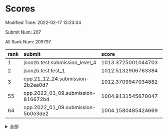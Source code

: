 # Scores

Modified Time: 2022-02-17 13:23:04

Submit Num: 207

All Rank Num: 209797

| rank |               submit               |       score        |       sigma        | pk_num |
| :--- | :--------------------------------- | :----------------- | :----------------- | :----- |
| 1    | jsonzb.test.submission_level_4     | 1013.3725001044703 | 0.8328121153781671 | 4051   |
| 2    | jsonzb.test.test_1                 | 1012.5132906763384 | 0.8047921256239406 | 4056   |
| 3    | cpp.21_12_24.submission-2b2ea0d7   | 1012.3709947034882 | 0.7921417413135527 | 4054   |
| 55   | cpp.2022_01_09.submission-816672bd | 1004.9131545678047 | 0.709074197502973  | 4048   |
| 64   | cpp.2022_01_09.submission-5b0e3de2 | 1004.1580485424669 | 0.7170579509706394 | 4054   |


<details>
<summary>全部</summary>

| rank |                 submit                 |       score        |       sigma        | pk_num |
| :--- | :------------------------------------- | :----------------- | :----------------- | :----- |
| 1    | jsonzb.test.submission_level_4         | 1013.3725001044703 | 0.8328121153781671 | 4051   |
| 2    | jsonzb.test.test_1                     | 1012.5132906763384 | 0.8047921256239406 | 4056   |
| 3    | cpp.21_12_24.submission-2b2ea0d7       | 1012.3709947034882 | 0.7921417413135527 | 4054   |
| 4    | gobigger.level_3.submission_level_3_35 | 1012.3000515906419 | 0.7800058425806455 | 4052   |
| 5    | gobigger.level_3.submission_level_3_4  | 1011.2352460667065 | 0.7382615463266653 | 4051   |
| 6    | gobigger.level_3.submission_level_3_36 | 1011.2125641566934 | 0.7717013565081342 | 4048   |
| 7    | gobigger.level_3.submission_level_3_29 | 1010.886041331153  | 0.7742617652923808 | 4058   |
| 8    | gobigger.level_3.submission_level_3_48 | 1010.7523080430814 | 0.7654197165258337 | 4055   |
| 9    | gobigger.level_3.submission_level_3_27 | 1010.7270065174058 | 0.7683832837716649 | 4056   |
| 10   | gobigger.level_3.submission_level_3_32 | 1010.7109042243709 | 0.7547216393015606 | 4057   |
| 11   | gobigger.level_3.submission_level_3_44 | 1010.7060995050109 | 0.7720192791103019 | 4057   |
| 12   | gobigger.level_3.submission_level_3_31 | 1010.648382906632  | 0.7754425745724403 | 4045   |
| 13   | gobigger.level_3.submission_level_3_45 | 1010.6279431374929 | 0.7698625369279752 | 4056   |
| 14   | gobigger.level_3.submission_level_3_0  | 1010.5915238611447 | 0.759795239953233  | 4054   |
| 15   | gobigger.level_3.submission_level_3_14 | 1010.5523480519812 | 0.7554201032952298 | 4052   |
| 16   | gobigger.level_3.submission_level_3_20 | 1010.4715578672627 | 0.7555348742916135 | 4053   |
| 17   | gobigger.level_3.submission_level_3_41 | 1010.4519684223511 | 0.7718805316181588 | 4053   |
| 18   | gobigger.level_3.submission_level_3_49 | 1010.4406971972167 | 0.7488770967553832 | 4050   |
| 19   | gobigger.level_3.submission_level_3_6  | 1010.3665070433773 | 0.7642508454933995 | 4059   |
| 20   | gobigger.level_3.submission_level_3_18 | 1010.2845525601471 | 0.7653018365431666 | 4054   |
| 21   | gobigger.level_3.submission_level_3_15 | 1010.2470370448211 | 0.7588151976839098 | 4060   |
| 22   | gobigger.level_3.submission_level_3_19 | 1010.128677325196  | 0.7439369716051955 | 4054   |
| 23   | gobigger.level_3.submission_level_3_13 | 1010.0282135195821 | 0.7603734867028152 | 4054   |
| 24   | gobigger.level_3.submission_level_3_42 | 1009.9945635042625 | 0.748571469459215  | 4056   |
| 25   | gobigger.level_3.submission_level_3_17 | 1009.9857699083358 | 0.7785155989917284 | 4056   |
| 26   | gobigger.level_3.submission_level_3_34 | 1009.9777894730827 | 0.7459695856685831 | 4057   |
| 27   | gobigger.level_3.submission_level_3_47 | 1009.953067955851  | 0.7427112242457932 | 4052   |
| 28   | gobigger.level_3.submission_level_3_33 | 1009.9482710323566 | 0.7592598786116991 | 4052   |
| 29   | gobigger.level_3.submission_level_3_8  | 1009.9297929917183 | 0.7365539311340695 | 4051   |
| 30   | gobigger.level_3.submission_level_3_16 | 1009.8265522647633 | 0.7541861293002251 | 4055   |
| 31   | gobigger.level_3.submission_level_3_28 | 1009.8023466999068 | 0.7486376376506227 | 4055   |
| 32   | gobigger.level_3.submission_level_3_26 | 1009.7652926535749 | 0.7535153449602604 | 4058   |
| 33   | gobigger.level_3.submission_level_3_43 | 1009.7010938516388 | 0.745796238752551  | 4051   |
| 34   | gobigger.level_3.submission_level_3_38 | 1009.69264039029   | 0.7446761681953229 | 4059   |
| 35   | gobigger.level_3.submission_level_3_46 | 1009.6062591708451 | 0.7840923803485492 | 4062   |
| 36   | gobigger.level_3.submission_level_3_39 | 1009.5850845382159 | 0.7847357941846617 | 4056   |
| 37   | gobigger.level_3.submission_level_3_2  | 1009.5762666067234 | 0.7478633043500001 | 4054   |
| 38   | gobigger.level_3.submission_level_3_30 | 1009.4106852157842 | 0.7574186727101635 | 4056   |
| 39   | gobigger.level_3.submission_level_3_1  | 1009.3615474769805 | 0.7350576329335806 | 4049   |
| 40   | gobigger.level_3.submission_level_3_7  | 1009.3304768395141 | 0.731207361666052  | 4058   |
| 41   | gobigger.level_3.submission_level_3_12 | 1009.3065727632695 | 0.7523716847544324 | 4056   |
| 42   | gobigger.level_3.submission_level_3_24 | 1009.2534161736902 | 0.7466898836256419 | 4053   |
| 43   | gobigger.level_3.submission_level_3_25 | 1009.1917328250063 | 0.7436618797684748 | 4048   |
| 44   | gobigger.level_3.submission_level_3_37 | 1009.1679631042597 | 0.7529264581041458 | 4050   |
| 45   | gobigger.level_3.submission_level_3_23 | 1009.0769381992717 | 0.770722283132634  | 4057   |
| 46   | gobigger.level_3.submission_level_3_5  | 1009.0586547775483 | 0.7447913958453262 | 4051   |
| 47   | gobigger.level_3.submission_level_3_11 | 1009.0477666774415 | 0.7461740972424495 | 4052   |
| 48   | gobigger.level_3.submission_level_3_9  | 1008.8898970771122 | 0.733857039889397  | 4057   |
| 49   | gobigger.level_3.submission_level_3_10 | 1008.8690167262598 | 0.7351215517117826 | 4054   |
| 50   | gobigger.level_3.submission_level_3_22 | 1008.8523265253191 | 0.7534744451558983 | 4054   |
| 51   | gobigger.level_3.submission_level_3_40 | 1008.8409799297954 | 0.7488152728897262 | 4054   |
| 52   | gobigger.level_3.submission_level_3_3  | 1008.507828329552  | 0.7301809950176769 | 4056   |
| 53   | gobigger.level_3.submission_level_3_21 | 1008.417343528941  | 0.7287238025039265 | 4056   |
| 54   | gobigger.level_1.submission_level_1_32 | 1004.9985841853744 | 0.7210906072932645 | 4054   |
| 55   | cpp.2022_01_09.submission-816672bd     | 1004.9131545678047 | 0.709074197502973  | 4048   |
| 56   | gobigger.level_1.submission_level_1_14 | 1004.8155841080273 | 0.7207168230676166 | 4055   |
| 57   | gobigger.level_1.submission_level_1_26 | 1004.7565700977286 | 0.7339532657950603 | 4058   |
| 58   | gobigger.level_1.submission_level_1_42 | 1004.7088631087285 | 0.7169853832050589 | 4057   |
| 59   | gobigger.level_1.submission_level_1_23 | 1004.5094830878189 | 0.7262418076676369 | 4053   |
| 60   | gobigger.level_1.submission_level_1_49 | 1004.4690151327019 | 0.7147064797601714 | 4055   |
| 61   | gobigger.level_1.submission_level_1_20 | 1004.3900759522655 | 0.7278545619882617 | 4050   |
| 62   | gobigger.level_1.submission_level_1_4  | 1004.3050224197676 | 0.7134512028736947 | 4054   |
| 63   | gobigger.level_1.submission_level_1_28 | 1004.2058052395572 | 0.7146374730181977 | 4054   |
| 64   | cpp.2022_01_09.submission-5b0e3de2     | 1004.1580485424669 | 0.7170579509706394 | 4054   |
| 65   | gobigger.level_1.submission_level_1_37 | 1004.0697633055033 | 0.7230760573769655 | 4052   |
| 66   | gobigger.level_1.submission_level_1_18 | 1004.0432534695044 | 0.7158396574457939 | 4050   |
| 67   | gobigger.level_1.submission_level_1_12 | 1004.0093152040955 | 0.7191689981713655 | 4056   |
| 68   | gobigger.level_1.submission_level_1_31 | 1004.0070157471774 | 0.7113979679233683 | 4057   |
| 69   | gobigger.level_1.submission_level_1_15 | 1003.9830637876946 | 0.7224706611427154 | 4055   |
| 70   | gobigger.level_1.submission_level_1_47 | 1003.9082289669179 | 0.7193090133238014 | 4049   |
| 71   | gobigger.level_1.submission_level_1_33 | 1003.8781587601146 | 0.7096237066555259 | 4049   |
| 72   | gobigger.level_1.submission_level_1_35 | 1003.74981740717   | 0.7079388286299662 | 4056   |
| 73   | gobigger.level_1.submission_level_1_7  | 1003.7472413904785 | 0.715177411957258  | 4056   |
| 74   | gobigger.level_1.submission_level_1_9  | 1003.6673188082295 | 0.7195973256739119 | 4049   |
| 75   | gobigger.level_1.submission_level_1_46 | 1003.6059698302049 | 0.7103777637315448 | 4055   |
| 76   | gobigger.level_1.submission_level_1_44 | 1003.5541232290454 | 0.7169633678331427 | 4056   |
| 77   | gobigger.level_1.submission_level_1_2  | 1003.497826800219  | 0.7008154475262406 | 4052   |
| 78   | gobigger.level_1.submission_level_1_39 | 1003.4092894959383 | 0.7198672029130421 | 4059   |
| 79   | gobigger.level_1.submission_level_1_30 | 1003.3611473780026 | 0.729220771577896  | 4053   |
| 80   | gobigger.level_1.submission_level_1_11 | 1003.3436320848153 | 0.7242615148740686 | 4051   |
| 81   | gobigger.level_1.submission_level_1_24 | 1003.3157353425427 | 0.7194995621139114 | 4054   |
| 82   | gobigger.level_1.submission_level_1_13 | 1003.3147237789298 | 0.7175969548841216 | 4054   |
| 83   | gobigger.level_1.submission_level_1_43 | 1003.2829201953839 | 0.7262215999650464 | 4054   |
| 84   | gobigger.level_1.submission_level_1_40 | 1003.2582383048336 | 0.7109473518841215 | 4055   |
| 85   | gobigger.level_1.submission_level_1_29 | 1003.217465553214  | 0.723460927624174  | 4057   |
| 86   | gobigger.level_1.submission_level_1_48 | 1003.2173484741639 | 0.7127249981576265 | 4055   |
| 87   | gobigger.level_1.submission_level_1_34 | 1003.215325401414  | 0.7087666372789144 | 4052   |
| 88   | gobigger.level_1.submission_level_1_36 | 1003.0727981119499 | 0.7097680892176794 | 4051   |
| 89   | gobigger.level_1.submission_level_1_1  | 1003.0462014366856 | 0.7115716823569219 | 4054   |
| 90   | gobigger.level_1.submission_level_1_22 | 1003.0168209087257 | 0.7113146394231561 | 4056   |
| 91   | gobigger.level_1.submission_level_1_17 | 1003.0161802096989 | 0.7204478145757722 | 4062   |
| 92   | gobigger.level_1.submission_level_1_45 | 1003.0026777771797 | 0.7224383975279434 | 4054   |
| 93   | gobigger.level_1.submission_level_1_6  | 1002.9946170283373 | 0.7145174217259141 | 4056   |
| 94   | gobigger.level_1.submission_level_1_41 | 1002.961129976724  | 0.7055668901098786 | 4055   |
| 95   | gobigger.level_1.submission_level_1_21 | 1002.8956254631686 | 0.7236583234218364 | 4054   |
| 96   | gobigger.level_1.submission_level_1_5  | 1002.8927150216967 | 0.7236021977879434 | 4053   |
| 97   | gobigger.level_1.submission_level_1_25 | 1002.8365617293055 | 0.7093617288650982 | 4055   |
| 98   | gobigger.level_1.submission_level_1_8  | 1002.7877392580175 | 0.7148220321799436 | 4057   |
| 99   | gobigger.level_1.submission_level_1_38 | 1002.7248349941525 | 0.7144685327449519 | 4050   |
| 100  | gobigger.level_1.submission_level_1_16 | 1002.6561943619674 | 0.710259003192174  | 4059   |
| 101  | gobigger.level_1.submission_level_1_3  | 1002.6554557610775 | 0.7120478164768482 | 4051   |
| 102  | gobigger.level_1.submission_level_1_27 | 1002.5041834418082 | 0.713805037366494  | 4056   |
| 103  | gobigger.level_1.submission_level_1_10 | 1002.4003310811951 | 0.7120692885317135 | 4053   |
| 104  | gobigger.level_1.submission_level_1_0  | 1002.290667823246  | 0.7221807998204541 | 4055   |
| 105  | gobigger.level_1.submission_level_1_19 | 1002.1382948147724 | 0.7065380756170844 | 4052   |
| 106  | gobigger.random.submission_random_48   | 997.1191894499295  | 0.7124729846645221 | 4059   |
| 107  | gobigger.random.submission_random_16   | 996.7409198353059  | 0.7022414986854447 | 4051   |
| 108  | gobigger.random.submission_random_3    | 996.7215578209008  | 0.7090861705173512 | 4053   |
| 109  | gobigger.random.submission_random_28   | 996.7057761991211  | 0.696186661059473  | 4060   |
| 110  | gobigger.random.submission_random_47   | 996.615425917745   | 0.7046853238713469 | 4050   |
| 111  | gobigger.random.submission_random_11   | 996.5825810014744  | 0.6982742573432966 | 4052   |
| 112  | gobigger.random.submission_random_10   | 996.5194163201719  | 0.6992732696245202 | 4056   |
| 113  | gobigger.random.submission_random_34   | 996.503648701515   | 0.7118828315226625 | 4056   |
| 114  | gobigger.random.submission_random_25   | 996.486420188525   | 0.7083860145320593 | 4049   |
| 115  | gobigger.random.submission_random_37   | 996.4355190359141  | 0.705285482992647  | 4058   |
| 116  | gobigger.random.submission_random_32   | 996.4079645362798  | 0.7096502082738674 | 4048   |
| 117  | gobigger.random.submission_random_13   | 996.3674108540434  | 0.7186661006336642 | 4054   |
| 118  | gobigger.random.submission_random_4    | 996.3113066095235  | 0.7143728957347301 | 4059   |
| 119  | gobigger.random.submission_random_31   | 996.288064577819   | 0.7087413298362354 | 4055   |
| 120  | gobigger.random.submission_random_45   | 996.2396480040428  | 0.7129066752894856 | 4053   |
| 121  | gobigger.random.submission_random_15   | 996.2311496819877  | 0.7131983979859285 | 4056   |
| 122  | gobigger.random.submission_random_42   | 996.2233795610151  | 0.7150069445810576 | 4058   |
| 123  | gobigger.random.submission_random_35   | 996.2190347634453  | 0.709727067035287  | 4053   |
| 124  | gobigger.random.submission_random_33   | 996.1175925719372  | 0.7176449401751694 | 4058   |
| 125  | gobigger.random.submission_random_40   | 996.0813408053397  | 0.7190702879184618 | 4054   |
| 126  | gobigger.random.submission_random_0    | 996.0747888091921  | 0.7065229076021177 | 4059   |
| 127  | gobigger.random.submission_random_44   | 996.071152112078   | 0.7161660127445245 | 4057   |
| 128  | gobigger.random.submission_random_46   | 996.0337791511566  | 0.7044467455789278 | 4061   |
| 129  | gobigger.random.submission_random_26   | 995.9957361887351  | 0.7051887510835863 | 4048   |
| 130  | gobigger.random.submission_random_43   | 995.9918404524833  | 0.7011466273611766 | 4058   |
| 131  | gobigger.random.submission_random_6    | 995.944708663746   | 0.7199551379633368 | 4054   |
| 132  | gobigger.random.submission_random_12   | 995.9038031188404  | 0.7128662443915074 | 4056   |
| 133  | gobigger.random.submission_random_9    | 995.9008563028038  | 0.7053321374295354 | 4053   |
| 134  | gobigger.random.submission_random_49   | 995.7899903531536  | 0.7131230287840497 | 4050   |
| 135  | gobigger.random.submission_random_18   | 995.7657090824175  | 0.7126575577481248 | 4052   |
| 136  | gobigger.random.submission_random_7    | 995.7459611255708  | 0.7065199865636367 | 4053   |
| 137  | gobigger.random.submission_random_19   | 995.7029205217698  | 0.7116210670247031 | 4059   |
| 138  | gobigger.random.submission_random_38   | 995.6818926085732  | 0.7135304215255823 | 4051   |
| 139  | gobigger.random.submission_random_24   | 995.578802825931   | 0.7252915781731749 | 4053   |
| 140  | gobigger.random.submission_random_29   | 995.5657909464153  | 0.7178443516994785 | 4052   |
| 141  | gobigger.random.submission_random_2    | 995.5654934889996  | 0.7180633887072525 | 4057   |
| 142  | gobigger.random.submission_random_27   | 995.536774967024   | 0.7082079343764881 | 4057   |
| 143  | gobigger.random.submission_random_22   | 995.4962430095038  | 0.695236031879989  | 4052   |
| 144  | gobigger.random.submission_random_41   | 995.4284056172204  | 0.7210975666318147 | 4052   |
| 145  | gobigger.random.submission_random_17   | 995.342775919615   | 0.7223141591383392 | 4056   |
| 146  | gobigger.random.submission_random_5    | 995.2813437715615  | 0.7140884713749305 | 4054   |
| 147  | gobigger.random.submission_random_39   | 995.2781785270936  | 0.7054560858944113 | 4056   |
| 148  | gobigger.random.submission_random_21   | 995.1790859210902  | 0.7118167453803679 | 4056   |
| 149  | gobigger.random.submission_random_1    | 995.1397153505413  | 0.7056988035114106 | 4056   |
| 150  | gobigger.random.submission_random_8    | 995.11062852705    | 0.7124956643540601 | 4053   |
| 151  | gobigger.random.submission_random_14   | 994.8380830643076  | 0.7278543797991838 | 4053   |
| 152  | gobigger.random.submission_random_20   | 994.7710994379735  | 0.7130166825909602 | 4054   |
| 153  | gobigger.random.submission_random_23   | 994.7562616905401  | 0.730215601802045  | 4050   |
| 154  | gobigger.random.submission_random_36   | 994.5752305586846  | 0.7180474295023945 | 4057   |
| 155  | gobigger.level_2.submission_level_2_38 | 994.4650298709872  | 0.7379816587060599 | 4058   |
| 156  | gobigger.random.submission_random_30   | 994.073109797475   | 0.717076067554548  | 4050   |
| 157  | gobigger.level_2.submission_level_2_10 | 993.4585681804867  | 0.7366694121631592 | 4052   |
| 158  | gobigger.level_2.submission_level_2_16 | 993.3558865265417  | 0.7383973434310326 | 4054   |
| 159  | gobigger.level_2.submission_level_2_21 | 993.3162045068896  | 0.7286625882781935 | 4055   |
| 160  | gobigger.level_2.submission_level_2_47 | 992.905645454826   | 0.7242190794840184 | 4060   |
| 161  | gobigger.level_2.submission_level_2_4  | 992.8957692525731  | 0.728581743177763  | 4055   |
| 162  | gobigger.level_2.submission_level_2_6  | 992.883129013139   | 0.7373156066596397 | 4050   |
| 163  | gobigger.level_2.submission_level_2_15 | 992.8727252530801  | 0.7388018810046535 | 4054   |
| 164  | gobigger.level_2.submission_level_2_30 | 992.8537441608418  | 0.7673982948669473 | 4055   |
| 165  | gobigger.level_2.submission_level_2_12 | 992.8426320049458  | 0.7449105709048924 | 4054   |
| 166  | gobigger.level_2.submission_level_2_37 | 992.8286059319812  | 0.7490311892298717 | 4054   |
| 167  | gobigger.level_2.submission_level_2_17 | 992.7571913213682  | 0.73223260830094   | 4050   |
| 168  | gobigger.level_2.submission_level_2_32 | 992.7562950378189  | 0.7379270327680968 | 4056   |
| 169  | gobigger.level_2.submission_level_2_18 | 992.7077757817805  | 0.7278955491120391 | 4053   |
| 170  | gobigger.level_2.submission_level_2_20 | 992.4914103699161  | 0.7514936634440186 | 4054   |
| 171  | gobigger.level_2.submission_level_2_40 | 992.4748538358125  | 0.7478775780638668 | 4057   |
| 172  | gobigger.level_2.submission_level_2_22 | 992.4535255349269  | 0.7328897290820283 | 4050   |
| 173  | gobigger.level_2.submission_level_2_11 | 992.403420118604   | 0.7393947625258263 | 4053   |
| 174  | gobigger.level_2.submission_level_2_26 | 992.3540279420911  | 0.7471749073885293 | 4054   |
| 175  | gobigger.level_2.submission_level_2_19 | 992.3534028608485  | 0.728173511635965  | 4057   |
| 176  | gobigger.level_2.submission_level_2_8  | 992.3364988250596  | 0.7604750252035515 | 4049   |
| 177  | gobigger.level_2.submission_level_2_13 | 992.3021009573331  | 0.7458082461471235 | 4054   |
| 178  | gobigger.level_2.submission_level_2_36 | 992.1996167087282  | 0.7510651226970976 | 4054   |
| 179  | gobigger.level_2.submission_level_2_35 | 992.1890822856062  | 0.7749001508994441 | 4053   |
| 180  | gobigger.level_2.submission_level_2_39 | 992.1684650635875  | 0.7421058440801417 | 4053   |
| 181  | gobigger.level_2.submission_level_2_23 | 992.1605619971748  | 0.7379360569951136 | 4055   |
| 182  | gobigger.level_2.submission_level_2_14 | 992.128132508571   | 0.7336190839807424 | 4057   |
| 183  | gobigger.level_2.submission_level_2_29 | 992.0956865379128  | 0.7623369838314723 | 4058   |
| 184  | gobigger.level_2.submission_level_2_27 | 992.0302725392477  | 0.7423127027359062 | 4047   |
| 185  | gobigger.level_2.submission_level_2_44 | 991.9744489226448  | 0.7575402756572913 | 4054   |
| 186  | gobigger.level_2.submission_level_2_7  | 991.9626982030637  | 0.7460279515462019 | 4049   |
| 187  | gobigger.level_2.submission_level_2_34 | 991.8559572092344  | 0.7444805224987808 | 4053   |
| 188  | gobigger.level_2.submission_level_2_9  | 991.7955996992214  | 0.7585739476275275 | 4054   |
| 189  | gobigger.level_2.submission_level_2_43 | 991.7608996447952  | 0.7526340479987633 | 4054   |
| 190  | gobigger.level_2.submission_level_2_41 | 991.729112664339   | 0.7631698013191137 | 4052   |
| 191  | gobigger.level_2.submission_level_2_0  | 991.6579681268114  | 0.7422354440591139 | 4052   |
| 192  | gobigger.level_2.submission_level_2_45 | 991.6144586203894  | 0.7575792117542314 | 4049   |
| 193  | gobigger.level_2.submission_level_2_31 | 991.5821130463548  | 0.7447670442594501 | 4053   |
| 194  | gobigger.level_2.submission_level_2_1  | 991.5232383965352  | 0.7560174005061409 | 4050   |
| 195  | gobigger.level_2.submission_level_2_33 | 991.3638352287347  | 0.7536224051835838 | 4053   |
| 196  | gobigger.level_2.submission_level_2_24 | 991.2860775440147  | 0.7458765523968474 | 4056   |
| 197  | gobigger.level_2.submission_level_2_5  | 991.285119435827   | 0.7543181257695918 | 4057   |
| 198  | gobigger.level_2.submission_level_2_25 | 991.1417396984183  | 0.7489128900769376 | 4055   |
| 199  | gobigger.level_2.submission_level_2_28 | 990.97515344688    | 0.7531422293373062 | 4052   |
| 200  | gobigger.level_2.submission_level_2_42 | 990.776330003611   | 0.7493022577773296 | 4058   |
| 201  | gobigger.level_2.submission_level_2_49 | 990.7666921956261  | 0.7728173967849334 | 4052   |
| 202  | gobigger.level_2.submission_level_2_48 | 990.7312822302142  | 0.7614111895008882 | 4055   |
| 203  | gobigger.level_2.submission_level_2_2  | 990.4487458132813  | 0.7580916693414352 | 4048   |
| 204  | gobigger.level_2.submission_level_2_3  | 989.66055427164    | 0.7862967682152286 | 4047   |
| 205  | gobigger.level_2.submission_level_2_46 | 989.0904375624712  | 0.7747690022757112 | 4057   |
| 206  | gobigger.none.submission_none_1        | 978.8897143885779  | 1.2277449781949634 | 4056   |
| 207  | gobigger.none.submission_none_0        | 975.0819990333781  | 1.5158324631014555 | 4054   |

</details>